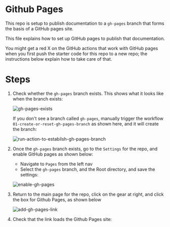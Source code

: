 # Github Pages

This repo is setup to publish documentation to a `gh-pages`
branch that forms the basis of a GitHub pages site.

This file explains how to set up GitHub pages to publish
that documentation.

You might get a red X on the GitHub actions that
work with GitHub pages when you first push the starter
code for this repo to a new repo; the instructions below
explain how to take care of that.

# Steps

1. Check whether the `gh-pages` branch exists.  This shows what it looks like when the branch exists:

   ![gh-pages-exists](https://user-images.githubusercontent.com/1119017/235330875-bf0d1be7-7884-4bc0-839e-76f02836d7a9.gif)


   If you don't see a branch called `gh-pages`, manually trigger the workflow `01-create-or-reset-gh-pages-branch` as shown here, and it will
   create the branch:
   
   ![run-action-to-estabilsh-gh-pages-branch](https://user-images.githubusercontent.com/1119017/235330809-fb80472c-44a7-4f5a-a6dd-bee2978de8f9.gif)

2. Once the `gh-pages` branch exists, go to the `Settings` for the repo, and enable GitHub pages as shown below:

   * Navigate to `Pages` from the left nav
   * Select the `gh-pages` branch, and the Root directory, and save the settings:
   
   ![enable-gh-pages](https://user-images.githubusercontent.com/1119017/235330927-d39ca5a4-dfaf-4763-b442-d71cd9badc54.gif)

3. Return to the main page for the repo,  click on the gear at right, and click the box for Github Pages, as shown below
   
   ![add-gh-pages-link](https://user-images.githubusercontent.com/1119017/235330985-1d181d00-c775-4c93-aec1-87414467e0ed.gif)

4. Check that the link loads the Github Pages site:

   
